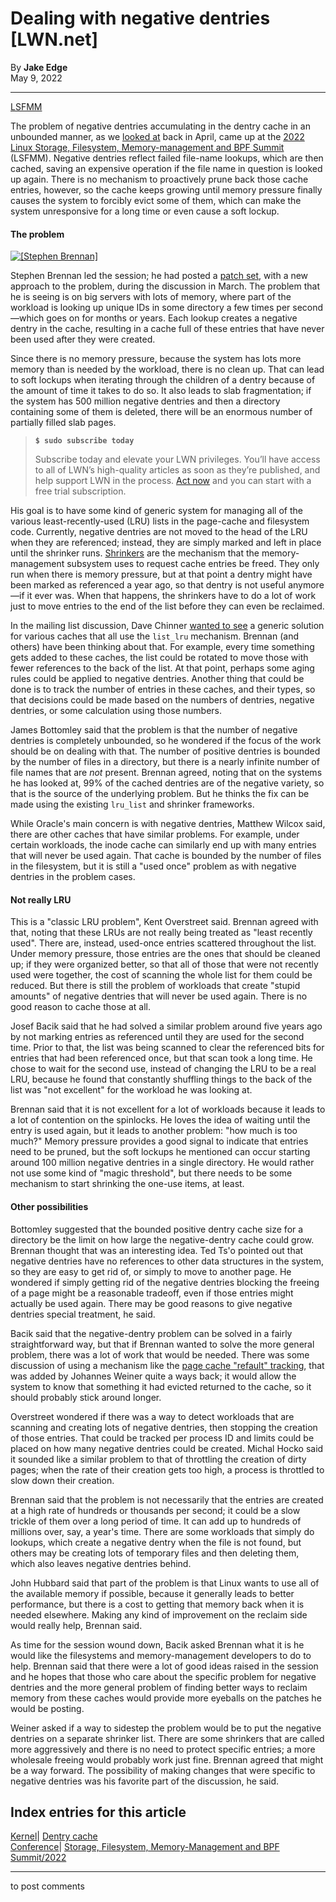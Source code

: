 # Dealing with negative dentries [LWN.net]

By **Jake Edge**  
May 9, 2022 

* * *

[LSFMM](/Articles/lsfmm2022/)

The problem of negative dentries accumulating in the dentry cache in an unbounded manner, as we [looked at](/Articles/890025/) back in April, came up at the [2022 Linux Storage, Filesystem, Memory-management and BPF Summit](https://events.linuxfoundation.org/lsfmm/) (LSFMM). Negative dentries reflect failed file-name lookups, which are then cached, saving an expensive operation if the file name in question is looked up again. There is no mechanism to proactively prune back those cache entries, however, so the cache keeps growing until memory pressure finally causes the system to forcibly evict some of them, which can make the system unresponsive for a long time or even cause a soft lockup. 

#### The problem

[ ![\[Stephen Brennan\]](https://static.lwn.net/images/2022/lsfmm-brennan-sm.png) ](/Articles/894380/)

Stephen Brennan led the session; he had posted a [patch set](/ml/linux-kernel/20220331190827.48241-1-stephen.s.brennan@oracle.com/), with a new approach to the problem, during the discussion in March. The problem that he is seeing is on big servers with lots of memory, where part of the workload is looking up unique IDs in some directory a few times per second—which goes on for months or years. Each lookup creates a negative dentry in the cache, resulting in a cache full of these entries that have never been used after they were created. 

Since there is no memory pressure, because the system has lots more memory than is needed by the workload, there is no clean up. That can lead to soft lockups when iterating through the children of a dentry because of the amount of time it takes to do so. It also leads to slab fragmentation; if the system has 500 million negative dentries and then a directory containing some of them is deleted, there will be an enormous number of partially filled slab pages. 

> **`$ sudo subscribe today`**
> 
> Subscribe today and elevate your LWN privileges. You’ll have access to all of LWN’s high-quality articles as soon as they’re published, and help support LWN in the process. [Act now](https://lwn.net/Promo/nst-sudo/claim) and you can start with a free trial subscription. 

His goal is to have some kind of generic system for managing all of the various least-recently-used (LRU) lists in the page-cache and filesystem code. Currently, negative dentries are not moved to the head of the LRU when they are referenced; instead, they are simply marked and left in place until the shrinker runs. [Shrinkers](/Articles/550463/) are the mechanism that the memory-management subsystem uses to request cache entries be freed. They only run when there is memory pressure, but at that point a dentry might have been marked as referenced a year ago, so that dentry is not useful anymore—if it ever was. When that happens, the shrinkers have to do a lot of work just to move entries to the end of the list before they can even be reclaimed. 

In the mailing list discussion, Dave Chinner [wanted to see](/ml/linux-mm/20220322222114.GE1609613@dread.disaster.area/) a generic solution for various caches that all use the `list_lru` mechanism. Brennan (and others) have been thinking about that. For example, every time something gets added to these caches, the list could be rotated to move those with fewer references to the back of the list. At that point, perhaps some aging rules could be applied to negative dentries. Another thing that could be done is to track the number of entries in these caches, and their types, so that decisions could be made based on the numbers of dentries, negative dentries, or some calculation using those numbers. 

James Bottomley said that the problem is that the number of negative dentries is completely unbounded, so he wondered if the focus of the work should be on dealing with that. The number of positive dentries is bounded by the number of files in a directory, but there is a nearly infinite number of file names that are _not_ present. Brennan agreed, noting that on the systems he has looked at, 99% of the cached dentries are of the negative variety, so that is the source of the underlying problem. But he thinks the fix can be made using the existing `lru_list` and shrinker frameworks. 

While Oracle's main concern is with negative dentries, Matthew Wilcox said, there are other caches that have similar problems. For example, under certain workloads, the inode cache can similarly end up with many entries that will never be used again. That cache is bounded by the number of files in the filesystem, but it is still a "used once" problem as with negative dentries in the problem cases. 

#### Not really LRU

This is a "classic LRU problem", Kent Overstreet said. Brennan agreed with that, noting that these LRUs are not really being treated as "least recently used". There are, instead, used-once entries scattered throughout the list. Under memory pressure, those entries are the ones that should be cleaned up; if they were organized better, so that all of those that were not recently used were together, the cost of scanning the whole list for them could be reduced. But there is still the problem of workloads that create "stupid amounts" of negative dentries that will never be used again. There is no good reason to cache those at all. 

Josef Bacik said that he had solved a similar problem around five years ago by not marking entries as referenced until they are used for the second time. Prior to that, the list was being scanned to clear the referenced bits for entries that had been referenced once, but that scan took a long time. He chose to wait for the second use, instead of changing the LRU to be a real LRU, because he found that constantly shuffling things to the back of the list was "not excellent" for the workload he was looking at. 

Brennan said that it is not excellent for a lot of workloads because it leads to a lot of contention on the spinlocks. He loves the idea of waiting until the entry is used again, but it leads to another problem: "how much is too much?" Memory pressure provides a good signal to indicate that entries need to be pruned, but the soft lockups he mentioned can occur starting around 100 million negative dentries in a single directory. He would rather not use some kind of "magic threshold", but there needs to be some mechanism to start shrinking the one-use items, at least. 

#### Other possibilities

Bottomley suggested that the bounded positive dentry cache size for a directory be the limit on how large the negative-dentry cache could grow. Brennan thought that was an interesting idea. Ted Ts'o pointed out that negative dentries have no references to other data structures in the system, so they are easy to get rid of, or simply to move to another page. He wondered if simply getting rid of the negative dentries blocking the freeing of a page might be a reasonable tradeoff, even if those entries might actually be used again. There may be good reasons to give negative dentries special treatment, he said. 

Bacik said that the negative-dentry problem can be solved in a fairly straightforward way, but that if Brennan wanted to solve the more general problem, there was a lot of work that would be needed. There was some discussion of using a mechanism like the [page cache "refault" tracking](/Articles/495543/), that was added by Johannes Weiner quite a ways back; it would allow the system to know that something it had evicted returned to the cache, so it should probably stick around longer. 

Overstreet wondered if there was a way to detect workloads that are scanning and creating lots of negative dentries, then stopping the creation of those entries. That could be tracked per process ID and limits could be placed on how many negative dentries could be created. Michal Hocko said it sounded like a similar problem to that of throttling the creation of dirty pages; when the rate of their creation gets too high, a process is throttled to slow down their creation. 

Brennan said that the problem is not necessarily that the entries are created at a high rate of hundreds or thousands per second; it could be a slow trickle of them over a long period of time. It can add up to hundreds of millions over, say, a year's time. There are some workloads that simply do lookups, which create a negative dentry when the file is not found, but others may be creating lots of temporary files and then deleting them, which also leaves negative dentries behind. 

John Hubbard said that part of the problem is that Linux wants to use all of the available memory if possible, because it generally leads to better performance, but there is a cost to getting that memory back when it is needed elsewhere. Making any kind of improvement on the reclaim side would really help, Brennan said. 

As time for the session wound down, Bacik asked Brennan what it is he would like the filesystems and memory-management developers to do to help. Brennan said that there were a lot of good ideas raised in the session and he hopes that those who care about the specific problem for negative dentries and the more general problem of finding better ways to reclaim memory from these caches would provide more eyeballs on the patches he would be posting. 

Weiner asked if a way to sidestep the problem would be to put the negative dentries on a separate shrinker list. There are some shrinkers that are called more aggressively and there is no need to protect specific entries; a more wholesale freeing would probably work just fine. Brennan agreed that might be a way forward. The possibility of making changes that were specific to negative dentries was his favorite part of the discussion, he said. 

  
Index entries for this article  
---  
[Kernel](/Kernel/Index)| [Dentry cache](/Kernel/Index#Dentry_cache)  
[Conference](/Archives/ConferenceIndex/)| [Storage, Filesystem, Memory-Management and BPF Summit/2022](/Archives/ConferenceIndex/#Storage_Filesystem_Memory-Management_and_BPF_Summit-2022)  
  


* * *

to post comments 
